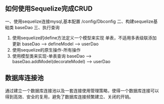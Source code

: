 ## 如何使用Sequelize完成CRUD
一、使用sequelize连接mysql,基本配置 /config/Dbconfig
二、构建sequelize基础类 baseDao
三、执行查询 
1. 使用sequelize的define方法定义一个模型来实现 单表，不适用多表级联添加更新
   baseDao --> defineModel --> userDao
2. 使用sequelize的原生操作-所有操作
3. 使用模型类来实现-单表查询
   baseDao --> baseDao.addModel(decorateModel) --> userDao

## 数据库连接池
通过建立一个数据库连接池以及一套连接使用管理策略，使得一个数据库连接可以得到高效、安全的复用，避免了数据库连接频繁建立、关闭的开销。
